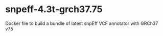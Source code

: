 # snpeff-4.3t-grch37.75
Docker file to build a bundle of latest snpEff VCF annotator with GRCh37 v75
